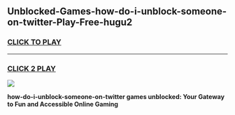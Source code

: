 
## Unblocked-Games-how-do-i-unblock-someone-on-twitter-Play-Free-hugu2
<h3>
<a href="https://premium76.site?title=how-do-i-unblock-someone-on-twitter&ref=18A1">CLICK TO PLAY</a></h3>
<hr>

<h3>
<a href="https://premium76.site?title=how-do-i-unblock-someone-on-twitter&ref=18A1">CLICK 2 PLAY</a>
  
</h3>

<a href="https://premium76.site?title=how-do-i-unblock-someone-on-twitter&ref=18A1"><img src="https://clearcache.store/games.png"></a>


**how-do-i-unblock-someone-on-twitter games unblocked: Your Gateway to Fun and Accessible Online Gaming**
